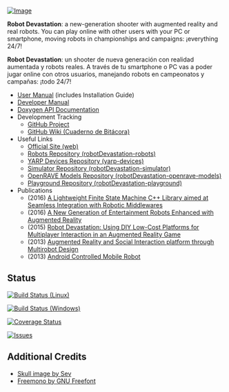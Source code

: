 [![Image](share/images/800px-Devastation-thin.png)](http://asrob-uc3m.github.io/workgroups/2017-05-28-robot-devastation.html) 

**Robot Devastation**: a new-generation shooter with augmented reality and real robots. You can play online with other users with your PC or smartphone, moving robots in championships and campaigns: ¡everything 24/7!

**Robot Devastation**: un shooter de nueva generación con realidad aumentada y robots reales. A través de tu smartphone o PC vas a poder jugar online con otros usuarios, manejando robots en campeonatos y campañas: ¡todo 24/7!

- [User Manual](https://asrob-uc3m.gitbooks.io/robotdevastation-user-manual/content) (includes Installation Guide)
- [Developer Manual](https://asrob-uc3m.gitbooks.io/robotdevastation-developer-manual/content)
- [Doxygen API Documentation](http://wiki.asrob.uc3m.es/rddoc/index.html)
- Development Tracking
   - [GitHub Project](https://github.com/orgs/asrob-uc3m/projects/1)
   - [GitHub Wiki (Cuaderno de Bitácora)](https://github.com/asrob-uc3m/robotDevastation/wiki/Cuaderno-de-Bitácora)
- Useful Links
   - [Official Site (web)](http://asrob-uc3m.github.io/workgroups/2017-05-28-robot-devastation.html)
   - [Robots Repository (robotDevastation-robots)](https://github.com/asrob-uc3m/robotDevastation-robots)
   - [YARP Devices Repository (yarp-devices)](https://github.com/asrob-uc3m/yarp-devices)
   - [Simulator Repository (robotDevastation-simulator)](https://github.com/asrob-uc3m/robotDevastation-simulator)
   - [OpenRAVE Models Repository (robotDevastation-openrave-models)](https://github.com/asrob-uc3m/robotDevastation-openrave-models)
   - [Playground Repository (robotDevastation-playground)](https://github.com/asrob-uc3m/robotDevastation-playground)
- Publications
   - (2016) [A Lightweight Finite State Machine C++ Library aimed at Seamless Integration with Robotic Middlewares](https://roboticslab-uc3m.github.io/workshop-humanoids2016/papers/Humanoids_2016_Workshop___RD_Final.pdf)
   - (2016) [A New Generation of Entertainment Robots Enhanced with Augmented Reality](http://roboticslab.uc3m.es/roboticslab/sites/default/files/estevez2016a-preprint.pdf)
   - (2015) [Robot Devastation: Using DIY Low-Cost Platforms for Multiplayer Interaction in an Augmented Reality Game](http://roboticslab.uc3m.es/roboticslab/sites/default/files/estevez2015robot-preprint.pdf)
   - (2013) [Augmented Reality and Social Interaction platform through Multirobot Design](http://roboticslab.uc3m.es/roboticslab/sites/default/files/Victores%20et%20al.%20-%202013%20-%20Augmented%20reality%20and%20social%20interaction%20platform%20through%20multirobot%20design.pdf)
   - (2013) [Android Controlled Mobile Robot](http://asrob.uc3m.es/images/1/1d/PFC_-_Jorge_Kazacos.pdf)

## Status

[![Build Status (Linux)](https://travis-ci.com/asrob-uc3m/robotDevastation.svg?branch=develop)](https://travis-ci.com/asrob-uc3m/robotDevastation)

[![Build Status (Windows)](https://ci.appveyor.com/api/projects/status/github/asrob-uc3m/robotdevastation?branch=develop&svg=true)](https://ci.appveyor.com/project/asrob-uc3m/robotdevastation)

[![Coverage Status](https://coveralls.io/repos/asrob-uc3m/robotDevastation/badge.svg)](https://coveralls.io/r/asrob-uc3m/robotDevastation)

[![Issues](https://img.shields.io/github/issues/asrob-uc3m/robotDevastation.svg?label=Issues)](https://github.com/asrob-uc3m/robotDevastation/issues)

## Additional Credits

* [Skull image by Sev](https://openclipart.org/detail/211414/skull-and-crossbones)
* [Freemono by GNU Freefont](http://www.fontspace.com/gnu-freefont/freemono)

